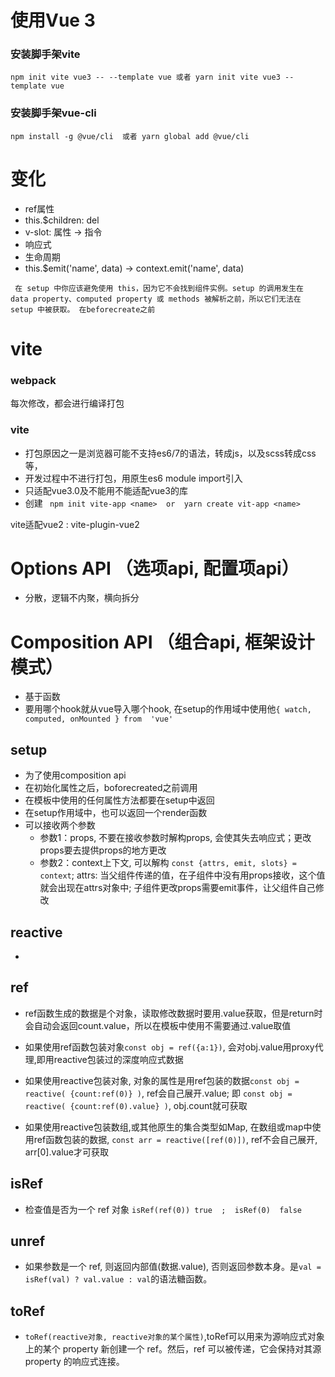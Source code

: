 # 使用Vue 3
### 安装脚手架vite
 ` npm init vite vue3 -- --template vue 或者 yarn init vite vue3 --template vue `
### 安装脚手架vue-cli
 ` npm install -g @vue/cli  或者 yarn global add @vue/cli `


# 变化

 -  ref属性 
 -  this.$children: del
 -  v-slot: 属性 -> 指令
 -  响应式
 -  生命周期
 -  this.$emit('name', data) -> context.emit('name', data)

 ` 在 setup 中你应该避免使用 this，因为它不会找到组件实例。setup 的调用发生在 data property、computed property 或 methods 被解析之前，所以它们无法在 setup 中被获取。 在beforecreate之前`



# vite

 ### webpack
  每次修改，都会进行编译打包
 ### vite
  - 打包原因之一是浏览器可能不支持es6/7的语法，转成js，以及scss转成css等，
  - 开发过程中不进行打包，用原生es6 module  import引入
  - 只适配vue3.0及不能用不能适配vue3的库
  - 创建 ` npm init vite-app <name>  or  yarn create vit-app <name>`


  vite适配vue2 : vite-plugin-vue2
 
 
#  Options API （选项api, 配置项api）
  - 分散，逻辑不内聚，横向拆分

#  Composition API （组合api, 框架设计模式）
  - 基于函数
  - 要用哪个hook就从vue导入哪个hook, 在setup的作用域中使用他` { watch, computed, onMounted } from  'vue' `

   ## setup
   - 为了使用composition api
   - 在初始化属性之后，boforecreated之前调用
   - 在模板中使用的任何属性方法都要在setup中返回
   - 在setup作用域中，也可以返回一个render函数
   - 可以接收两个参数 
     - 参数1：props, 不要在接收参数时解构props, 会使其失去响应式；更改props要去提供props的地方更改
     - 参数2：context上下文, 可以解构 ` const {attrs, emit, slots} = context `; attrs: 当父组件传递的值，在子组件中没有用props接收，这个值就会出现在attrs对象中; 子组件更改props需要emit事件，让父组件自己修改

   ## reactive
   - 

   ## ref
   -  ref函数生成的数据是个对象，读取修改数据时要用.value获取，但是return时会自动会返回count.value，所以在模板中使用不需要通过.value取值

   - 如果使用ref函数包装对象` const obj = ref({a:1}) `, 会对obj.value用proxy代理,即用reactive包装过的深度响应式数据
   - 如果使用reactive包装对象, 对象的属性是用ref包装的数据` const obj = reactive( {count:ref(0)} ) `, ref会自己展开.value; 即 `const obj = reactive( {count:ref(0).value} )`, obj.count就可获取
   - 如果使用reactive包装数组,或其他原生的集合类型如Map, 在数组或map中使用ref函数包装的数据, `const arr = reactive([ref(0)])`, ref不会自己展开, arr[0].value才可获取

   ## isRef
   - 检查值是否为一个 ref 对象 `isRef(ref(0)) true  ;  isRef(0)  false`

   ## unref
   - 如果参数是一个 ref, 则返回内部值(数据.value), 否则返回参数本身。是`val = isRef(val) ? val.value : val`的语法糖函数。

   ## toRef
   - `toRef(reactive对象, reactive对象的某个属性)`,toRef可以用来为源响应式对象上的某个 property 新创建一个 ref。然后，ref 可以被传递，它会保持对其源 property 的响应式连接。

